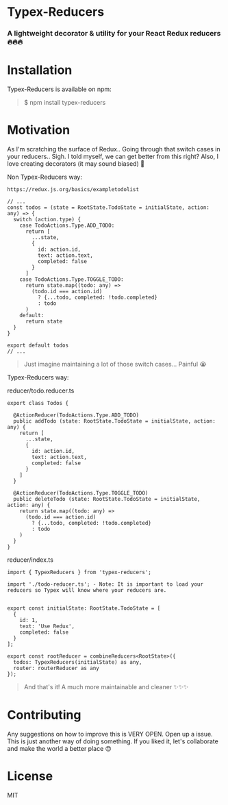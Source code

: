 <h1> Typex-Reducers </h1>

<h3> A lightweight decorator & utility for your React Redux reducers 🔥🔥🔥 </h3> 

<h1> Installation </h1>

Typex-Reducers is available on npm:
> $ npm install typex-reducers



<h1> Motivation </h1>

As I'm scratching the surface of Redux.. Going through that switch cases in your reducers.. Sigh. I told myself, we can get better from this right? 
Also, I love creating decorators (it may sound biased) 🤣

Non Typex-Reducers way: 
```
https://redux.js.org/basics/exampletodolist

// ...
const todos = (state = RootState.TodoState = initialState, action: any) => {
  switch (action.type) {
    case TodoActions.Type.ADD_TODO:
      return [
        ...state,
        {
          id: action.id,
          text: action.text,
          completed: false
        }
      ]
    case TodoActions.Type.TOGGLE_TODO:
      return state.map((todo: any) =>
        (todo.id === action.id)
          ? {...todo, completed: !todo.completed}
          : todo
      )
    default:
      return state
  }
}
​
export default todos
// ...
```
> Just imagine maintaining a lot of those switch cases... Painful 😭 

Typex-Reducers way:

reducer/todo.reducer.ts
```
export class Todos {

  @ActionReducer(TodoActions.Type.ADD_TODO)
  public addTodo (state: RootState.TodoState = initialState, action: any) {
    return [
      ...state,
      {
        id: action.id,
        text: action.text,
        completed: false
      }
    ]
  }

  @ActionReducer(TodoActions.Type.TOGGLE_TODO)
  public deleteTodo (state: RootState.TodoState = initialState, action: any) {
    return state.map((todo: any) =>
      (todo.id === action.id)
        ? {...todo, completed: !todo.completed}
        : todo
    )
  }
}
```
reducer/index.ts
```
import { TypexReducers } from 'typex-reducers';

import './todo-reducer.ts'; - Note: It is important to load your reducers so Typex will know where your reducers are.


export const initialState: RootState.TodoState = [
  {
    id: 1,
    text: 'Use Redux',
    completed: false
  }
];

export const rootReducer = combineReducers<RootState>({
  todos: TypexReducers(initialState) as any,
  router: routerReducer as any
});

```


> And that's it! A much more maintainable and cleaner ✨✨✨

<h1> Contributing </h1>
Any suggestions on how to improve this is VERY OPEN. Open up a issue. This is just another way of doing something. If you liked it, let's collaborate and make the world a better place 😍


<h1> License </h1>
MIT